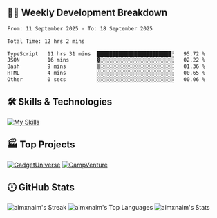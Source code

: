 

## 🧑‍💻 Weekly Development Breakdown

<!--START_SECTION:waka-->

```txt
From: 11 September 2025 - To: 18 September 2025

Total Time: 12 hrs 2 mins

TypeScript   11 hrs 31 mins  ████████████████████████░   95.72 %
JSON         16 mins         ▓░░░░░░░░░░░░░░░░░░░░░░░░   02.22 %
Bash         9 mins          ▒░░░░░░░░░░░░░░░░░░░░░░░░   01.36 %
HTML         4 mins          ░░░░░░░░░░░░░░░░░░░░░░░░░   00.65 %
Other        0 secs          ░░░░░░░░░░░░░░░░░░░░░░░░░   00.06 %
```

<!--END_SECTION:waka-->

## 🛠️ Skills & Technologies

[![My Skills](https://skillicons.dev/icons?i=angular,react,docker,mongodb,nodejs,express,github,bootstrap,prisma,postman,postgres)](https://skillicons.dev)

## 🏭 Top Projects

[![GadgetUniverse](https://github-readme-stats.vercel.app/api/pin/?username=aimxnaim&repo=GadgetUniverse&theme=tokyonight&show_icons=true&hide_border=true)](https://github.com/aimxnaim/GadgetUniverse)
[![CampVenture](https://github-readme-stats.vercel.app/api/pin/?username=aimxnaim&repo=CampVenture&theme=tokyonight&show_icons=true&hide_border=true)](https://github.com/aimxnaim/CampVenture)

## 🕛 GitHub Stats

![aimxnaim's Streak](https://streak-stats.demolab.com?user=aimxnaim&theme=tokyonight&show_icons=true&hide_border=true)
![aimxnaim's Top Languages](https://github-readme-stats.vercel.app/api/top-langs/?username=aimxnaim&theme=tokyonight&show_icons=true&hide_border=true&layout=compact)
![aimxnaim's Stats](https://github-readme-stats.vercel.app/api?username=aimxnaim&theme=tokyonight&show_icons=true&hide_border=true&count_private=true)




